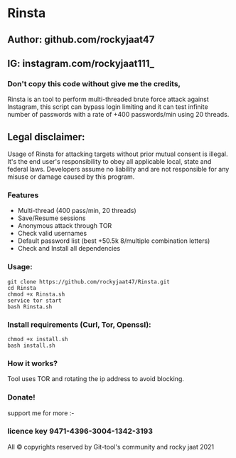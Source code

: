 # Rinsta
## Author: github.com/rockyjaat47
## IG: instagram.com/rockyjaat111_
### Don't copy this code without give me the credits, 
Rinsta is an tool to perform multi-threaded brute force attack against Instagram, this script can bypass login limiting and it can test infinite number of passwords with a rate of +400 passwords/min using 20 threads.

## Legal disclaimer:
Usage of Rinsta for attacking targets without prior mutual consent is illegal. It's the end user's responsibility to obey all applicable local, state and federal laws. Developers assume no liability and are not responsible for any misuse or damage caused by this program.


### Features
- Multi-thread (400 pass/min, 20 threads)
- Save/Resume sessions
- Anonymous attack through TOR
- Check valid usernames
- Default password list (best +50.5k 8/multiple combination letters)
- Check and Install all dependencies

### Usage:
```
git clone https://github.com/rockyjaat47/Rinsta.git
cd Rinsta
chmod +x Rinsta.sh
service tor start
bash Rinsta.sh
```

### Install requirements (Curl, Tor, Openssl):

```
chmod +x install.sh
bash install.sh
```

### How it works?
Tool uses TOR and rotating the ip address to avoid blocking. 

### Donate!
support me for more :-

### licence key 9471-4396-3004-1342-3193 

All © copyrights reserved by Git-tool's community and rocky jaat 2021
